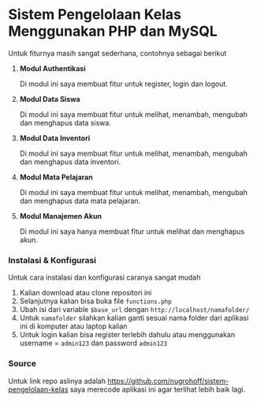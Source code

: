 # Sistem Pengelolaan Kelas Menggunakan PHP dan MySQL
Untuk fiturnya masih sangat sederhana, contohnya sebagai berikut
1. **Modul Authentikasi**
   
   Di modul ini saya membuat fitur untuk register, login dan logout.
   
2. **Modul Data Siswa**
   
   Di modul ini saya membuat fitur untuk melihat, menambah, mengubah dan menghapus data siswa.
   
3. **Modul Data Inventori**

   Di modul ini saya membuat fitur untuk melihat, menambah, mengubah dan menghapus data inventori.
   
4. **Modul Mata Pelajaran**

   Di modul ini saya membuat fitur untuk melihat, menambah, mengubah dan menghapus data mata pelajaran.

5. **Modul Manajemen Akun**

   Di modul ini saya hanya membuat fitur untuk melihat dan menghapus akun.

### Instalasi & Konfigurasi

Untuk cara instalasi dan konfigurasi caranya sangat mudah

1. Kalian download atau clone repositori ini
2. Selanjutnya kalian bisa buka file `functions.php` 
3. Ubah isi dari variable `$base_url` dengan `http://localhost/namafolder/`
4. Untuk `namafolder` silahkan kalian ganti sesuai nama folder dari aplikasi ini di komputer atau laptop kalian
5. Untuk login kalian bisa register terlebih dahulu atau menggunakan username = `admin123` dan password `admin123`

### Source
Untuk link repo aslinya adalah https://github.com/nugrohoff/sistem-pengelolaan-kelas saya merecode aplikasi ini agar terlihat lebih baik lagi.
